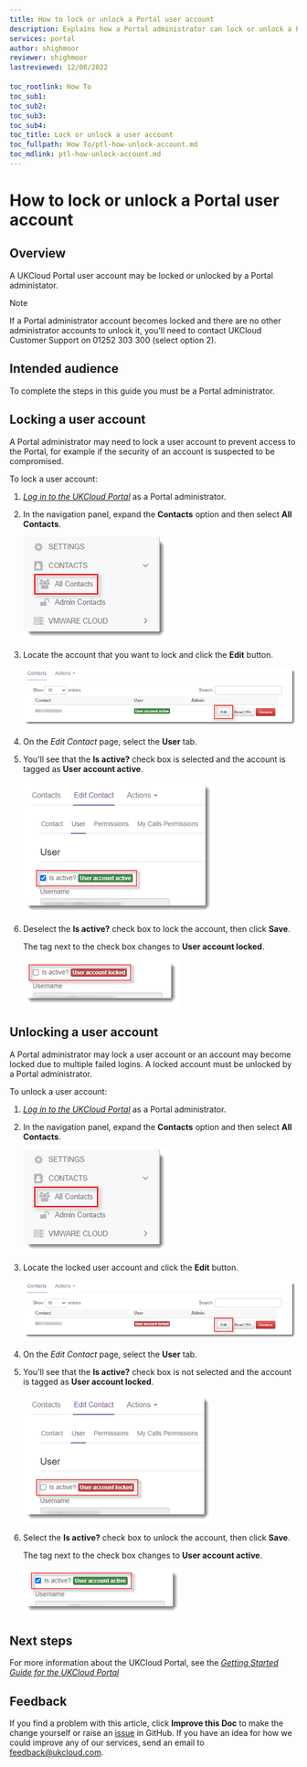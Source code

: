 ```yaml
---
title: How to lock or unlock a Portal user account
description: Explains how a Portal administrator can lock or unlock a Portal user account
services: portal
author: shighmoor
reviewer: shighmoor
lastreviewed: 12/08/2022

toc_rootlink: How To
toc_sub1:
toc_sub2:
toc_sub3:
toc_sub4:
toc_title: Lock or unlock a user account
toc_fullpath: How To/ptl-how-unlock-account.md
toc_mdlink: ptl-how-unlock-account.md
---
```


# How to lock or unlock a Portal user account

## Overview

A UKCloud Portal user account may be locked or unlocked by a Portal administator.

> [!NOTE]
> If a Portal administrator account becomes locked and there are no other administrator accounts to unlock it, you'll need to contact UKCloud Customer Support on 01252 303 300 (select option 2).

## Intended audience

To complete the steps in this guide you must be a Portal administrator.

## Locking a user account

A Portal administrator may need to lock a user account to prevent access to the Portal, for example if the security of an account is suspected to be compromised.

To lock a user account:

1. [*Log in to the UKCloud Portal*](ptl-gs.md#logging-in-to-the-ukcloud-portal) as a Portal administrator.

2. In the navigation panel, expand the **Contacts** option and then select **All Contacts**.

   ![Contacts menu in UKCloud Portal](images/ptl-mnu-all-contacts.png)

3. Locate the account that you want to lock and click the **Edit** button.

   ![Edit button for user account](images/ptl-contact-btn-edit.png)

4. On the *Edit Contact* page, select the **User** tab.

5. You'll see that the **Is active?** check box is selected and the account is tagged as **User account active**.

   ![User account active](images/ptl-user-active.png)

6. Deselect the **Is active?** check box to lock the account, then click **Save**.

   The tag next to the check box changes to **User account locked**.

   ![A locked user account](images/ptl-user-lock.png)

## Unlocking a user account

A Portal administrator may lock a user account or an account may become locked due to multiple failed logins. A locked account must be unlocked by a Portal administrator.

To unlock a user account:

1. [*Log in to the UKCloud Portal*](ptl-gs.md#logging-in-to-the-ukcloud-portal) as a Portal administrator.

2. In the navigation panel, expand the **Contacts** option and then select **All Contacts**.

   ![Contacts menu in UKCloud Portal](images/ptl-mnu-all-contacts.png)

3. Locate the locked user account and click the **Edit** button.

   ![Edit button for user account](images/ptl-contact-btn-edit-locked.png)

4. On the *Edit Contact* page, select the **User** tab.

5. You'll see that the **Is active?** check box is not selected and the account is tagged as **User account locked**.

   ![User account locked](images/ptl-user-locked.png)

6. Select the **Is active?** check box to unlock the account, then click **Save**.

   The tag next to the check box changes to **User account active**.

   ![An unlocked user account](images/ptl-user-unlock.png)

## Next steps

For more information about the UKCloud Portal, see the [*Getting Started Guide for the UKCloud Portal*](ptl-gs.md)

## Feedback

If you find a problem with this article, click **Improve this Doc** to make the change yourself or raise an [issue](https://github.com/UKCloud/documentation/issues) in GitHub. If you have an idea for how we could improve any of our services, send an email to <feedback@ukcloud.com>.
